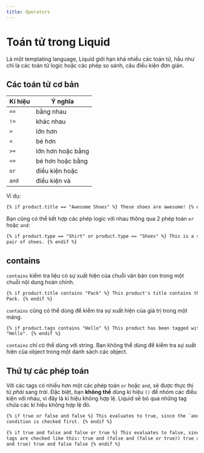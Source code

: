 ```yaml
---
title: Operators
---
```


# Toán tử trong Liquid

Là một templating language, Liquid giới hạn khá nhiều các toán tử, hầu như chỉ là các toán tử logic hoặc các phép so sánh, câu điều kiện đơn giản.

## Các toán tử cơ bản

| Kí hiệu | Ý nghĩa           |
| ------- | ----------------- |
| `==`    | bằng nhau         |
| `!=`    | khác nhau         |
| `>`     | lớn hơn           |
| `<`     | bé hơn            |
| `>=`    | lớn hơn hoặc bằng |
| `<=`    | bé hơn hoặc bằng  |
| `or`    | điều kiện hoặc    |
| `and`   | điều kiện và      |

Ví dụ:

```html
{% if product.title == "Awesome Shoes" %} These shoes are awesome! {% endif %}
```

Bạn cũng có thể kết hợp các phép logic với nhau thông qua 2 phép toán `or` hoặc `and`:

```html
{% if product.type == "Shirt" or product.type == "Shoes" %} This is a shirt or a
pair of shoes. {% endif %}
```

## contains

`contains` kiểm tra liệu có sự xuất hiện của chuỗi văn bản con trong một chuỗi nội dung hoàn chỉnh.

```html
{% if product.title contains "Pack" %} This product's title contains the word
Pack. {% endif %}
```

`contains` cũng có thể dùng để kiểm tra sự xuất hiện của giá trị trong một mảng.

```html
{% if product.tags contains "Hello" %} This product has been tagged with
"Hello". {% endif %}
```

`contains` chỉ có thể dùng với string. Bạn không thể dùng để kiểm tra sự xuất hiện của object trong một danh sách các object.

## Thứ tự các phép toán

Với các tags có nhiều hơn một các phép toán `or` hoặc `and`, sẽ được thực thi từ _phải_ sang _trái_. Đặc biệt, bạn **không thể** dùng kí hiệu `()` để nhóm các điều kiện với nhau, vì đây là kí hiệu không hợp lệ. Liquid sẽ bỏ qua những tag chứa các kí hiệu không hợp lệ đó.

```html
{% if true or false and false %} This evaluates to true, since the `and`
condition is checked first. {% endif %}
```

```html
{% if true and false and false or true %} This evaluates to false, since the
tags are checked like this: true and (false and (false or true)) true and (false
and true) true and false false {% endif %}
```
